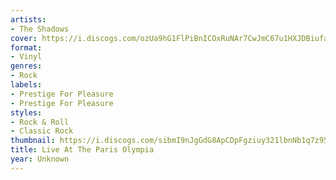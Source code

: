 ```yaml
---
artists:
- The Shadows
cover: https://i.discogs.com/ozUa9hG1FlPiBnICOxRuNAr7CwJmC67u1HXJDBiufaE/rs:fit/g:sm/q:90/h:596/w:600/czM6Ly9kaXNjb2dz/LWRhdGFiYXNlLWlt/YWdlcy9SLTQzOTgx/MDItMTM2Mzg5MTEw/NC0yNTc5LmpwZWc.jpeg
format:
- Vinyl
genres:
- Rock
labels:
- Prestige For Pleasure
- Prestige For Pleasure
styles:
- Rock & Roll
- Classic Rock
thumbnail: https://i.discogs.com/sibmI9nJgGdG8ApCDpFgziuy321lbnNb1q7z95kNN_Q/rs:fit/g:sm/q:40/h:150/w:150/czM6Ly9kaXNjb2dz/LWRhdGFiYXNlLWlt/YWdlcy9SLTQzOTgx/MDItMTM2Mzg5MTEw/NC0yNTc5LmpwZWc.jpeg
title: Live At The Paris Olympia
year: Unknown
---
```

